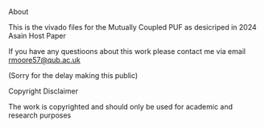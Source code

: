 About

This is the vivado files for the Mutually Coupled PUF as desicriped in 2024 Asain Host Paper

If you have any questioons about this work please contact me via email rmoore57@qub.ac.uk

(Sorry for the delay making this public)


Copyright Disclaimer

The work is copyrighted and should only be used for academic and research purposes



